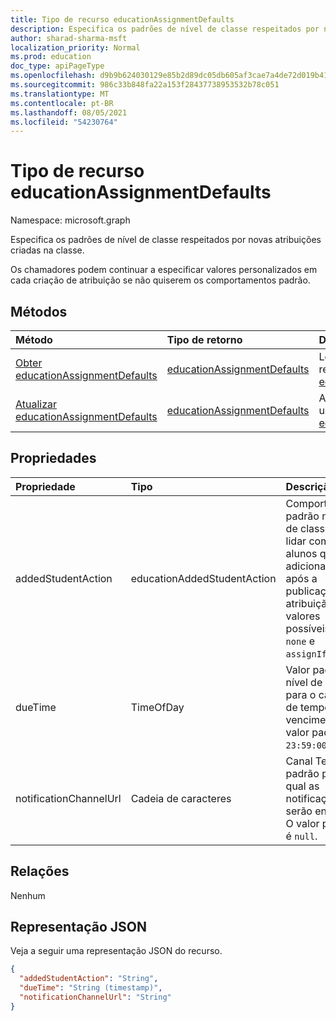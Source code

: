 ```yaml
---
title: Tipo de recurso educationAssignmentDefaults
description: Especifica os padrões de nível de classe respeitados por novas atribuições criadas na classe
author: sharad-sharma-msft
localization_priority: Normal
ms.prod: education
doc_type: apiPageType
ms.openlocfilehash: d9b9b624030129e85b2d89dc05db605af3cae7a4de72d019b41144a9453a23d8
ms.sourcegitcommit: 986c33b848fa22a153f28437738953532b78c051
ms.translationtype: MT
ms.contentlocale: pt-BR
ms.lasthandoff: 08/05/2021
ms.locfileid: "54230764"
---
```

# <a name="educationassignmentdefaults-resource-type"></a>Tipo de recurso educationAssignmentDefaults

Namespace: microsoft.graph

Especifica os padrões de nível de classe respeitados por novas atribuições criadas na classe. 

Os chamadores podem continuar a especificar valores personalizados em cada criação de atribuição se não quiserem os comportamentos padrão.

## <a name="methods"></a>Métodos
|Método|Tipo de retorno|Descrição|
|:---|:---|:---|
|[Obter educationAssignmentDefaults](../api/educationassignmentdefaults-get.md)|[educationAssignmentDefaults](../resources/educationassignmentdefaults.md)|Leia as propriedades e as relações de um [objeto educationAssignmentDefaults.](../resources/educationassignmentdefaults.md)|
|[Atualizar educationAssignmentDefaults](../api/educationassignmentdefaults-update.md)|[educationAssignmentDefaults](../resources/educationassignmentdefaults.md)|Atualize as propriedades de um [objeto educationAssignmentDefaults.](../resources/educationassignmentdefaults.md)|

## <a name="properties"></a>Propriedades
|Propriedade|Tipo|Descrição|
|:---|:---|:---|
|addedStudentAction|educationAddedStudentAction|Comportamento padrão no nível de classe para lidar com alunos que são adicionados após a publicação da atribuição. Os valores possíveis são: `none` e `assignIfOpen`.|
|dueTime|TimeOfDay|Valor padrão de nível de classe para o campo de tempo de vencimento. O valor padrão é `23:59:00`.|
|notificationChannelUrl|Cadeia de caracteres|Canal Teams padrão para o qual as notificações serão enviadas. O valor padrão é `null`.|

## <a name="relationships"></a>Relações
Nenhum

## <a name="json-representation"></a>Representação JSON
Veja a seguir uma representação JSON do recurso.
<!-- {
  "blockType": "resource",
  "keyProperty": "id",
  "@odata.type": "microsoft.graph.educationAssignmentDefaults",
  "openType": false
}
-->
``` json
{
  "addedStudentAction": "String",
  "dueTime": "String (timestamp)",
  "notificationChannelUrl": "String"
}
```

